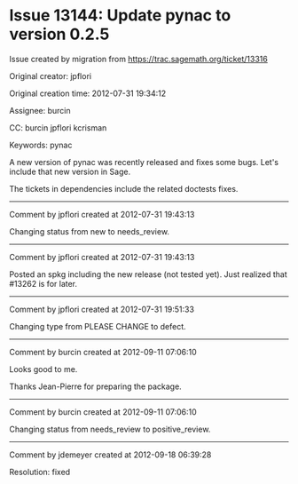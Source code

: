 # Issue 13144: Update pynac to version 0.2.5

Issue created by migration from https://trac.sagemath.org/ticket/13316

Original creator: jpflori

Original creation time: 2012-07-31 19:34:12

Assignee: burcin

CC:  burcin jpflori kcrisman

Keywords: pynac

A new version of pynac was recently released and fixes some bugs.
Let's include that new version in Sage.

The tickets in dependencies include the related doctests fixes.


---

Comment by jpflori created at 2012-07-31 19:43:13

Changing status from new to needs_review.


---

Comment by jpflori created at 2012-07-31 19:43:13

Posted an spkg including the new release (not tested yet).
Just realized that #13262 is for later.


---

Comment by jpflori created at 2012-07-31 19:51:33

Changing type from PLEASE CHANGE to defect.


---

Comment by burcin created at 2012-09-11 07:06:10

Looks good to me.

Thanks Jean-Pierre for preparing the package.


---

Comment by burcin created at 2012-09-11 07:06:10

Changing status from needs_review to positive_review.


---

Comment by jdemeyer created at 2012-09-18 06:39:28

Resolution: fixed

